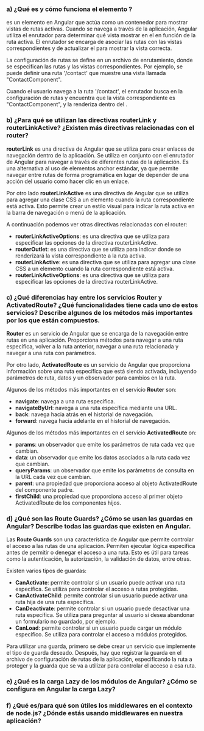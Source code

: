 ### a) ¿Qué es y cómo funciona el elemento <RouterOutlet>?

<RouterOutlet> es un elemento en Angular que actúa como un contenedor para mostrar vistas de rutas activas. Cuando se navega a través de la aplicación, Angular utiliza el enrutador para determinar qué vista mostrar en el <RouterOutlet> en función de la ruta activa. El enrutador se encarga de asociar las rutas con las vistas correspondientes y de actualizar el <RouterOutlet> para mostrar la vista correcta.

La configuración de rutas se define en un archivo de enrutamiento, donde se especifican las rutas y las vistas correspondientes. Por ejemplo, se puede definir una ruta '/contact' que muestre una vista llamada "ContactComponent".

Cuando el usuario navega a la ruta '/contact', el enrutador busca en la configuración de rutas y encuentra que la vista correspondiente es "ContactComponent", y la renderiza dentro del <RouterOutlet>.


### b) ¿Para qué se utilizan las directivas routerLink y routerLinkActive? ¿Existen más directivas relacionadas con el router?

**routerLink** es una directiva de Angular que se utiliza para crear enlaces de navegación dentro de la aplicación. Se utiliza en conjunto con el enrutador de Angular para navegar a través de diferentes rutas de la aplicación. Es una alternativa al uso de elementos anchor <a> estándar, ya que permite navegar entre rutas de forma programática en lugar de depender de una acción del usuario como hacer clic en un enlace.

Por otro lado **routerLinkActive** es una directiva de Angular que se utiliza para agregar una clase CSS a un elemento cuando la ruta correspondiente está activa. Esto permite crear un estilo visual para indicar la ruta activa en la barra de navegación o menú de la aplicación.

A continuación podemos ver otras directivas relacionadas con el router:

- **routerLinkActiveOptions**: es una directiva que se utiliza para especificar las opciones de la directiva routerLinkActive.
- **routerOutlet**: es una directiva que se utiliza para indicar donde se renderizará la vista correspondiente a la ruta activa.
- **routerLinkActive**: es una directiva que se utiliza para agregar una clase CSS a un elemento cuando la ruta correspondiente está activa.
- **routerLinkActiveOptions**: es una directiva que se utiliza para especificar las opciones de la directiva routerLinkActive.


### c) ¿Qué diferencias hay entre los servicios Router y ActivatedRoute? ¿Qué funcionalidades tiene cada uno de estos servicios? Describe algunos de los métodos más importantes por los que están compuestos.

**Router** es un servicio de Angular que se encarga de la navegación entre rutas en una aplicación. Proporciona métodos para navegar a una ruta específica, volver a la ruta anterior, navegar a una ruta relacionada y navegar a una ruta con parámetros.

Por otro lado, **ActivatedRoute** es un servicio de Angular que proporciona información sobre una ruta específica que está siendo activada, incluyendo parámetros de ruta, datos y un observador para cambios en la ruta.

Algunos de los métodos más importantes en el servicio **Router** son:

- **navigate**: navega a una ruta específica.
- **navigateByUrl**: navega a una ruta específica mediante una URL.
- **back**: navega hacia atrás en el historial de navegación.
- **forward**: navega hacia adelante en el historial de navegación.

Algunos de los métodos más importantes en el servicio **ActivatedRoute** on:

- **params**: un observador que emite los parámetros de ruta cada vez que cambian.
- **data**: un observador que emite los datos asociados a la ruta cada vez que cambian.
- **queryParams**: un observador que emite los parámetros de consulta en la URL cada vez que cambian.
- **parent**: una propiedad que proporciona acceso al objeto ActivatedRoute del componente padre.
- **firstChild**: una propiedad que proporciona acceso al primer objeto ActivatedRoute de los componentes hijos.


### d) ¿Qué son las Route Guards? ¿Cómo se usan las guardas en Angular? Describe todas las guardas que existen en Angular.

Las **Route Guards** son una característica de Angular que permite controlar el acceso a las rutas de una aplicación. Permiten ejecutar lógica específica antes de permitir o denegar el acceso a una ruta. Esto es útil para tareas como la autenticación, la autorización, la validación de datos, entre otras.

Existen varios tipos de guardas:

- **CanActivate**: permite controlar si un usuario puede activar una ruta específica. Se utiliza para controlar el acceso a rutas protegidas.
- **CanActivateChild**: permite controlar si un usuario puede activar una ruta hija de una ruta específica.
- **CanDeactivate**: permite controlar si un usuario puede desactivar una ruta específica. Se utiliza para preguntar al usuario si desea abandonar un formulario no guardado, por ejemplo.
- **CanLoad**: permite controlar si un usuario puede cargar un módulo específico. Se utiliza para controlar el acceso a módulos protegidos.

Para utilizar una guarda, primero se debe crear un servicio que implemente el tipo de guarda deseado. Después, hay que registrar la guarda en el archivo de configuración de rutas de la aplicación, especificando la ruta a proteger y la guarda que se va a utilizar para controlar el acceso a esa ruta.


### e) ¿Qué es la carga Lazy de los módulos de Angular? ¿Cómo se configura en Angular la carga Lazy?


### f) ¿Qué es/para qué son útiles los middlewares en el contexto de node.js? ¿Dónde estás usando middlewares en nuestra aplicación?